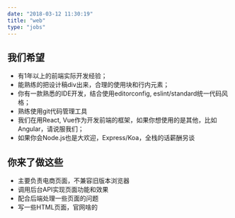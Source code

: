 ```yaml
---
date: "2018-03-12 11:30:19"
title: "web"
type: "jobs"
---
```


## 我们希望

- 有1年以上的前端实际开发经验；
- 能熟练的把设计稿div出来，合理的使用块和行内元素；
- 你有一款熟悉的IDE开发，结合使用editorconfig, eslint/standard统一代码风格；
- 熟练使用git代码管理工具
- 我们在用React, Vue作为开发前端的框架，如果你想使用的是其他，比如Angular，请说服我们；
- 如果你会Node.js也是大欢迎，Express/Koa，全栈的话薪酬另谈

## 你来了做这些

- 主要负责电商页面，不兼容旧版本浏览器
- 调用后台API实现页面功能和效果
- 配合后端处理一些页面的问题
- 写一些HTML页面，官网啥的
